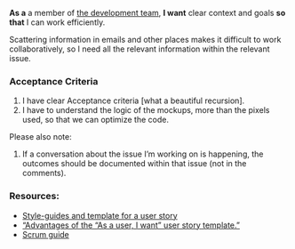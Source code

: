**As a** a member of [the development team](http://scrumguides.org/scrum-guide.html#team-dev),
**I want** clear context and goals **so that** I can work efficiently.

Scattering information in emails and other places makes it difficult to work collaboratively,
so I need all the relevant information within the relevant issue.


### Acceptance Criteria

1. I have clear Acceptance criteria [what a beautiful recursion].
1. I have to understand the logic of the mockups, more than the pixels used, so that we can optimize the code.

Please also note:

1. If a conversation about the issue I’m working on is happening,
the outcomes should be documented within that issue (not in the comments).


### Resources:

* [Style-guides and template for a user story](agile-user-story.md)
* [“Advantages of the “As a user, I want” user story template.”](http://www.mountaingoatsoftware.com/blog/advantages-of-the-as-a-user-i-want-user-story-template)
* [Scrum guide](http://scrumguides.org/scrum-guide.html)
